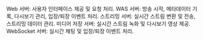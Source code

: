 
Web 서버: 사용자 인터페이스 제공 및 요청 처리.
WAS 서버: 방송 시작, 메타데이터 기록, 다시보기 관리, 입장/퇴장 이벤트 처리.
스트리밍 서버: 실시간 스트림 변환 및 전송, 스트리밍 데이터 관리.
미디어 저장 서버: 실시간 스트림 녹화 및 다시보기 영상 제공.
WebSocket 서버: 실시간 채팅 및 입장/퇴장 이벤트 처리.
